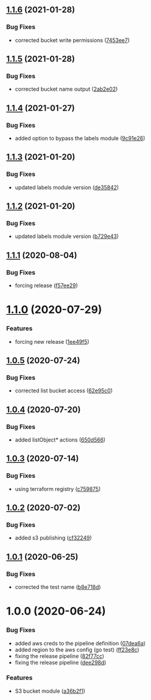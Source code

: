 ## [1.1.6](http://bitbucket.org/adaptavistlabs/module-aws-s3-encrypted-private/compare/v1.1.5...v1.1.6) (2021-01-28)


### Bug Fixes

* corrected bucket write permissions ([7453ee7](http://bitbucket.org/adaptavistlabs/module-aws-s3-encrypted-private/commits/7453ee739a3f815311d2e839574f91b5e2e1d5c2))

## [1.1.5](http://bitbucket.org/adaptavistlabs/module-aws-s3-encrypted-private/compare/v1.1.4...v1.1.5) (2021-01-28)


### Bug Fixes

* corrected bucket name output ([2ab2e02](http://bitbucket.org/adaptavistlabs/module-aws-s3-encrypted-private/commits/2ab2e021325f603ded6cdb6cac7182d9569d5630))

## [1.1.4](http://bitbucket.org/adaptavistlabs/module-aws-s3-encrypted-private/compare/v1.1.3...v1.1.4) (2021-01-27)


### Bug Fixes

* added option to bypass the labels module ([9c91e26](http://bitbucket.org/adaptavistlabs/module-aws-s3-encrypted-private/commits/9c91e2674a0cf3e2885ba3cacc1438f81e442b70))

## [1.1.3](http://bitbucket.org/adaptavistlabs/module-aws-s3-encrypted-private/compare/v1.1.2...v1.1.3) (2021-01-20)


### Bug Fixes

* updated labels module version ([de35842](http://bitbucket.org/adaptavistlabs/module-aws-s3-encrypted-private/commits/de35842a8f375a611c87d0579df5e02c105ca0b4))

## [1.1.2](http://bitbucket.org/adaptavistlabs/module-aws-s3-encrypted-private/compare/v1.1.1...v1.1.2) (2021-01-20)


### Bug Fixes

* updated labels module version ([b729e43](http://bitbucket.org/adaptavistlabs/module-aws-s3-encrypted-private/commits/b729e435f8593bc9b68f2a18335a8dec30eb3d3d))

## [1.1.1](http://bitbucket.org/adaptavistlabs/module-aws-s3-encrypted-private/compare/v1.1.0...v1.1.1) (2020-08-04)


### Bug Fixes

* forcing release ([f57ee29](http://bitbucket.org/adaptavistlabs/module-aws-s3-encrypted-private/commits/f57ee299df6296292101de67317cc794732af6f0))

# [1.1.0](http://bitbucket.org/adaptavistlabs/module-aws-s3-encrypted-private/compare/v1.0.5...v1.1.0) (2020-07-29)


### Features

* forcing new release ([1ee49f5](http://bitbucket.org/adaptavistlabs/module-aws-s3-encrypted-private/commits/1ee49f5fe53a3860dbeaac4063899eea352a3275))

## [1.0.5](http://bitbucket.org/adaptavistlabs/module-aws-s3-encrypted-private/compare/v1.0.4...v1.0.5) (2020-07-24)


### Bug Fixes

* corrected list bucket access ([62e95c0](http://bitbucket.org/adaptavistlabs/module-aws-s3-encrypted-private/commits/62e95c0187bd79eee59f5e3653e6e9fd4e66be33))

## [1.0.4](http://bitbucket.org/adaptavistlabs/module-aws-s3-encrypted-private/compare/v1.0.3...v1.0.4) (2020-07-20)


### Bug Fixes

* added listObject* actions ([650d566](http://bitbucket.org/adaptavistlabs/module-aws-s3-encrypted-private/commits/650d56622e54764b16ec600b253ce4453628832c))

## [1.0.3](http://bitbucket.org/adaptavistlabs/module-aws-s3-encrypted-private/compare/v1.0.2...v1.0.3) (2020-07-14)


### Bug Fixes

* using terraform registry ([c759875](http://bitbucket.org/adaptavistlabs/module-aws-s3-encrypted-private/commits/c759875f240c5874605f6c4aa833072e90787971))

## [1.0.2](http://bitbucket.org/adaptavistlabs/module-aws-s3-encrypted-private/compare/v1.0.1...v1.0.2) (2020-07-02)


### Bug Fixes

* added s3 publishing ([cf32249](http://bitbucket.org/adaptavistlabs/module-aws-s3-encrypted-private/commits/cf322493947418cf668a60d5d36ffe5307f43e95))

## [1.0.1](http://bitbucket.org/adaptavistlabs/module-aws-s3-encrypted-private/compare/v1.0.0...v1.0.1) (2020-06-25)


### Bug Fixes

* corrected the test name ([b8e718d](http://bitbucket.org/adaptavistlabs/module-aws-s3-encrypted-private/commits/b8e718dfdf8f62c05cdbdd274ca8c9c6b4055d3b))

# 1.0.0 (2020-06-24)


### Bug Fixes

* added aws creds to the pipeline definition ([07dea6a](http://bitbucket.org/adaptavistlabs/module-aws-s3-encrypted-private/commits/07dea6a6ff3ca47f8b2644d2f5201f95e991259d))
* added region to the aws config (go test) ([ff23e8c](http://bitbucket.org/adaptavistlabs/module-aws-s3-encrypted-private/commits/ff23e8c3ba3f6b2a07bb5bb9a7b44d0647218599))
* fixing the release pipeline ([82f77cc](http://bitbucket.org/adaptavistlabs/module-aws-s3-encrypted-private/commits/82f77ccc0f14b95cc6b1e0f89bed07b59bffd50a))
* fixing the release pipeline ([dee298d](http://bitbucket.org/adaptavistlabs/module-aws-s3-encrypted-private/commits/dee298dd9a04ceb4c86aeba0b6ea5fcc8db0f894))


### Features

* S3 bucket module ([a36b2f1](http://bitbucket.org/adaptavistlabs/module-aws-s3-encrypted-private/commits/a36b2f14b548b085d60170afc5a452bb701bdb3d))
